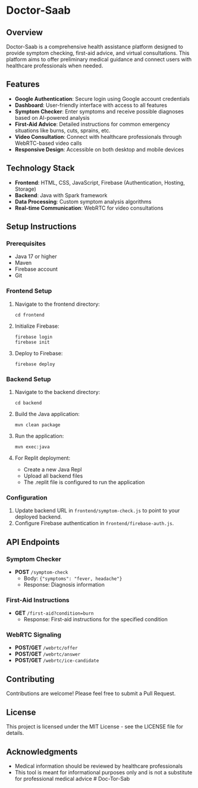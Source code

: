 # Doctor-Saab

## Overview
Doctor-Saab is a comprehensive health assistance platform designed to provide symptom checking, first-aid advice, and virtual consultations. This platform aims to offer preliminary medical guidance and connect users with healthcare professionals when needed.

## Features
- **Google Authentication**: Secure login using Google account credentials
- **Dashboard**: User-friendly interface with access to all features
- **Symptom Checker**: Enter symptoms and receive possible diagnoses based on AI-powered analysis
- **First-Aid Advice**: Detailed instructions for common emergency situations like burns, cuts, sprains, etc.
- **Video Consultation**: Connect with healthcare professionals through WebRTC-based video calls
- **Responsive Design**: Accessible on both desktop and mobile devices

## Technology Stack
- **Frontend**: HTML, CSS, JavaScript, Firebase (Authentication, Hosting, Storage)
- **Backend**: Java with Spark framework
- **Data Processing**: Custom symptom analysis algorithms
- **Real-time Communication**: WebRTC for video consultations

## Setup Instructions

### Prerequisites
- Java 17 or higher
- Maven
- Firebase account
- Git

### Frontend Setup
1. Navigate to the frontend directory:
   ```
   cd frontend
   ```

2. Initialize Firebase:
   ```
   firebase login
   firebase init
   ```

3. Deploy to Firebase:
   ```
   firebase deploy
   ```

### Backend Setup
1. Navigate to the backend directory:
   ```
   cd backend
   ```

2. Build the Java application:
   ```
   mvn clean package
   ```

3. Run the application:
   ```
   mvn exec:java
   ```

4. For Replit deployment:
   - Create a new Java Repl
   - Upload all backend files
   - The .replit file is configured to run the application

### Configuration
1. Update backend URL in `frontend/symptom-check.js` to point to your deployed backend.
2. Configure Firebase authentication in `frontend/firebase-auth.js`.

## API Endpoints

### Symptom Checker
- **POST** `/symptom-check`
  - Body: `{"symptoms": "fever, headache"}`
  - Response: Diagnosis information

### First-Aid Instructions
- **GET** `/first-aid?condition=burn`
  - Response: First-aid instructions for the specified condition

### WebRTC Signaling
- **POST/GET** `/webrtc/offer`
- **POST/GET** `/webrtc/answer`
- **POST/GET** `/webrtc/ice-candidate`

## Contributing
Contributions are welcome! Please feel free to submit a Pull Request.

## License
This project is licensed under the MIT License - see the LICENSE file for details.

## Acknowledgments
- Medical information should be reviewed by healthcare professionals
- This tool is meant for informational purposes only and is not a substitute for professional medical advice
#   D o c - T o r - S a b 
 
 

